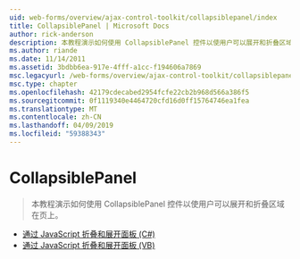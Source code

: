 ```yaml
---
uid: web-forms/overview/ajax-control-toolkit/collapsiblepanel/index
title: CollapsiblePanel | Microsoft Docs
author: rick-anderson
description: 本教程演示如何使用 CollapsiblePanel 控件以使用户可以展开和折叠区域在页上。
ms.author: riande
ms.date: 11/14/2011
ms.assetid: 3bdbb6ea-917e-4fff-a1cc-f194606a7869
msc.legacyurl: /web-forms/overview/ajax-control-toolkit/collapsiblepanel
msc.type: chapter
ms.openlocfilehash: 42179cdecabed2954fcfe22cb2b968d566a386f5
ms.sourcegitcommit: 0f1119340e4464720cfd16d0ff15764746ea1fea
ms.translationtype: MT
ms.contentlocale: zh-CN
ms.lasthandoff: 04/09/2019
ms.locfileid: "59388343"
---
```

# <a name="collapsiblepanel"></a>CollapsiblePanel

> 本教程演示如何使用 CollapsiblePanel 控件以使用户可以展开和折叠区域在页上。


- [通过 JavaScript 折叠和展开面板 (C#)](collapsing-and-expanding-a-panel-from-javascript-cs.md)
- [通过 JavaScript 折叠和展开面板 (VB)](collapsing-and-expanding-a-panel-from-javascript-vb.md)
